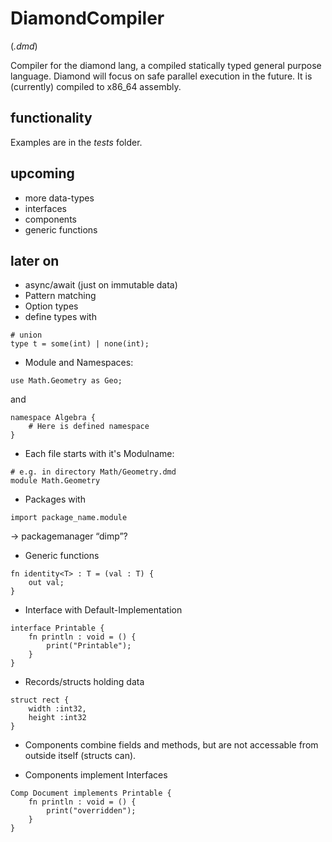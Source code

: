 # DiamondCompiler
(*.dmd*)

Compiler for the diamond lang, a compiled statically typed general purpose language.
Diamond will focus on safe parallel execution in the future. 
It is (currently) compiled to x86_64 assembly.


## functionality 

Examples are in the *tests* folder.

## upcoming

* more data-types
* interfaces 
* components
* generic functions

## later on

* async/await (just on immutable data)
* Pattern matching
* Option types
* define types with 
```diamond
# union
type t = some(int) | none(int);
```

* Module and Namespaces:
```diamond
use Math.Geometry as Geo;
```
and
```diamond
namespace Algebra {
    # Here is defined namespace
}
```

* Each file starts with it's Modulname:
```diamond
# e.g. in directory Math/Geometry.dmd
module Math.Geometry
```

* Packages with
```diamond
import package_name.module
```
-> packagemanager “dimp”?

* Generic functions
```diamond
fn identity<T> : T = (val : T) {
    out val;
}
```

* Interface with Default-Implementation
```diamond
interface Printable {
    fn println : void = () {
        print("Printable");
    }
}
```

* Records/structs holding data
```diamond
struct rect {
    width :int32,
    height :int32
}
```


* Components combine fields and methods, but are not accessable from outside itself (structs can).

* Components implement Interfaces
```diamond
Comp Document implements Printable {
    fn println : void = () {
        print("overridden");
    }
}
```
